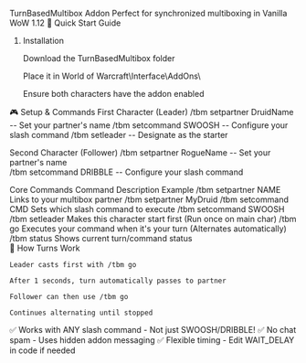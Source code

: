 TurnBasedMultibox Addon
Perfect for synchronized multiboxing in Vanilla WoW 1.12
🚀 Quick Start Guide
1. Installation

    Download the TurnBasedMultibox folder

    Place it in World of Warcraft\Interface\AddOns\

    Ensure both characters have the addon enabled

🎮 Setup & Commands
First Character (Leader)
/tbm setpartner DruidName    -- Set your partner's name
/tbm setcommand SWOOSH      -- Configure your slash command
/tbm setleader             -- Designate as the starter

Second Character (Follower)
/tbm setpartner RogueName   -- Set your partner's name  
/tbm setcommand DRIBBLE    -- Configure your slash command  

Core Commands
Command	Description	Example
/tbm setpartner NAME	Links to your multibox partner	/tbm setpartner MyDruid
/tbm setcommand CMD	Sets which slash command to execute	/tbm setcommand SWOOSH
/tbm setleader	Makes this character start first	(Run once on main char)
/tbm go	Executes your command when it's your turn	(Alternates automatically)
/tbm status	Shows current turn/command status	
🔄 How Turns Work

    Leader casts first with /tbm go

    After 1 seconds, turn automatically passes to partner

    Follower can then use /tbm go

    Continues alternating until stopped


✅ Works with ANY slash command - Not just SWOOSH/DRIBBLE!
✅ No chat spam - Uses hidden addon messaging
✅ Flexible timing - Edit WAIT_DELAY in code if needed
